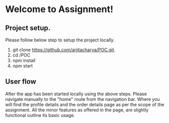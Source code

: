 # Welcome to Assignment!

## Project setup.

Please follow below step to setup the project locally.

1. git clone https://github.com/arjitacharya/POC.git.
2. cd /POC
3. npm install
4. npm start

## User flow

After the app has been started locally using the above steps.
Please navigate manually to the "home" route from the navigation bar. Where you will find the profile details and the order details page as per the scope of the assignment. All the minor features as offered in the page, are slightly functional outline its basic usage.
